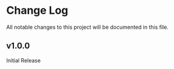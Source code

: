 # Change Log

All notable changes to this project will be documented in this file.

## v1.0.0

Initial Release
